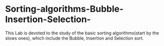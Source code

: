 # Sorting-algorithms-Bubble-Insertion-Selection-
This Lab is devoted to the study of the basic sorting algorithms(start by the slows ones), which include the Bubble, Insertion and Selection sort.
